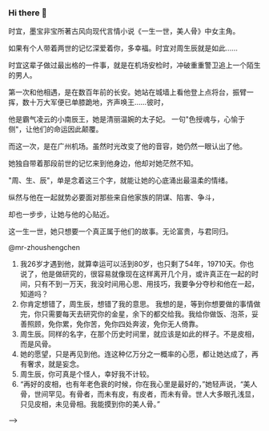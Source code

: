 ### Hi there 👋

时宜，墨宝非宝所著古风向现代言情小说《一生一世，美人骨》中女主角。

如果有个人带着两世的记忆深爱着你，多幸福。时宜对周生辰就是如此……

时宜这辈子做过最出格的一件事，就是在机场安检时，冲破重重警卫追上一个陌生的男人。

第一次和他相遇，是在数百年前的长安。她站在城墙上看他登上点将台，振臂一挥，数十万大军便已单膝跪地，齐声唤王……彼时，

他是霸气凌云的小南辰王，她是清丽温婉的太子妃。 一句"色授魂与，心愉于侧"，让他们的命运因此颠覆。

而这一次，是在广州机场。虽然时光改变了他的音容，她仍然一眼认出了他。

她独自带着那段前世的记忆来到他身边，他却对她茫然不知。

"周、生、辰"，单是念着这三个字，就能让她的心底涌出最温柔的情绪。

纵然与他在一起就势必要面对那些来自他家族的阴谋、陷害、争斗，

却也一步步，让她与他的心贴近。

这一生一世，她只想要一个真正属于他们的故事。无论富贵，与君同归。

@mr-zhoushengchen

1. 我26岁才遇到他，就算幸运可以活到80岁，也只剩了54年，19710天。你也说了，他是做研究的，很容易就像现在这样离开几个月，或许真正在一起的时间，只有不到一万天，我没时间用心思、用技巧，我要争分夺秒和他在一起，知道吗？
2. 你肯定想错了，周生辰，想错了我的意思。
我想的是，等到你想要做的事情做完，你只需要每天去研究你的金星，余下的都交给我。我给你做饭、泡茶，妥善照顾，免你累，免你苦，免你四处奔波，免你无人倚靠。
3. 周生辰。同样的名字，在那个历史时间里，就应该是如此的样子。不是皮相，而是风骨。
4. 她的愿望，只是再见到他。连这种亿万分之一概率的心愿，都让她达成了，再有奢求，就是妄念。
5. 周生辰，你可真是个怪人，幸好我不计较。
6. “再好的皮相，也有年老色衰的时候，你在我心里是最好的，”她轻声说，“美人骨，世间罕见。有骨者，而未有皮，有皮者，而未有骨。世人大多眼孔浅显，只见皮相，未见骨相。我能摸到你的美人骨。”



-->
